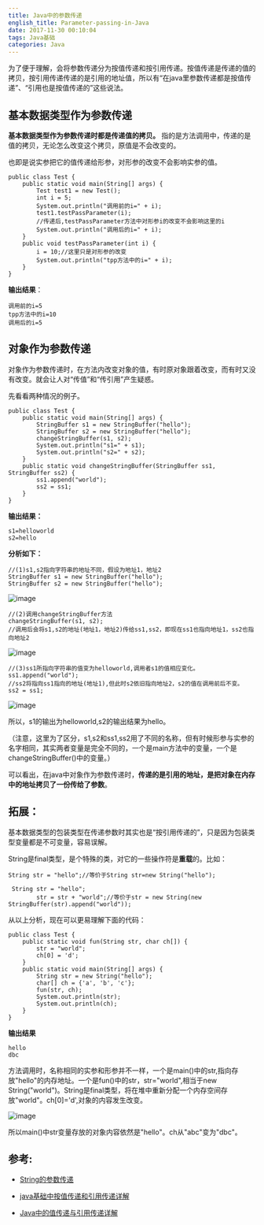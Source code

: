 ```yaml
---
title: Java中的参数传递
english_title: Parameter-passing-in-Java
date: 2017-11-30 00:10:04
tags: Java基础
categories: Java
---
```


为了便于理解，会将参数传递分为按值传递和按引用传递。按值传递是传递的值的拷贝，按引用传递传递的是引用的地址值，所以有“在java里参数传递都是按值传递”、“引用也是按值传递的”这些说法。

## 基本数据类型作为参数传递

**基本数据类型作为参数传递时都是传递值的拷贝。** 指的是方法调用中，传递的是值的拷贝，无论怎么改变这个拷贝，原值是不会改变的。

也即是说实参把它的值传递给形参，对形参的改变不会影响实参的值。
```
public class Test {
    public static void main(String[] args) {
        Test test1 = new Test();
        int i = 5;
        System.out.println("调用前的i=" + i);
        test1.testPassParameter(i);
        //传递后,testPassParameter方法中对形参i的改变不会影响这里的i
        System.out.println("调用后的i=" + i);
    }
    public void testPassParameter(int i) {
        i = 10;//这里只是对形参的改变
        System.out.println("tpp方法中的i=" + i);
    }
}
```
**输出结果**：
```
调用前的i=5
tpp方法中的i=10
调用后的i=5
```

<!--more-->

## 对象作为参数传递
对象作为参数传递时，在方法内改变对象的值，有时原对象跟着改变，而有时又没有改变。就会让人对“传值”和“传引用”产生疑惑。

先看看两种情况的例子。
```
public class Test {
    public static void main(String[] args) {
        StringBuffer s1 = new StringBuffer("hello");
        StringBuffer s2 = new StringBuffer("hello");
        changeStringBuffer(s1, s2);
        System.out.println("s1=" + s1);
        System.out.println("s2=" + s2);
    }
    public static void changeStringBuffer(StringBuffer ss1, StringBuffer ss2) {
        ss1.append("world");
        ss2 = ss1;
    }
}
```
**输出结果：**  
```
s1=helloworld  
s2=hello
```

**分析如下：**
```
//(1)s1,s2指向字符串的地址不同，假设为地址1，地址2
StringBuffer s1 = new StringBuffer("hello");
StringBuffer s2 = new StringBuffer("hello");
```
![image](http://ot8blk4sm.bkt.clouddn.com/1512033661%281%29.jpg)
```
//(2)调用changeStringBuffer方法
changeStringBuffer(s1, s2);
//调用后会将s1,s2的地址(地址1，地址2)传给ss1,ss2，即现在ss1也指向地址1，ss2也指向地址2
```
![image](http://ot8blk4sm.bkt.clouddn.com/42dd60355c441042f266afbadca7fe3.png)

```
//(3)ss1所指向字符串的值变为helloworld,调用者s1的值相应变化。
ss1.append("world");
//ss2将指向ss1指向的地址(地址1),但此时s2依旧指向地址2，s2的值在调用前后不变。
ss2 = ss1;
```

![image](http://ot8blk4sm.bkt.clouddn.com/%E5%BE%AE%E4%BF%A1%E5%9B%BE%E7%89%87_20171130175424.png)

所以，s1的输出为helloworld,s2的输出结果为hello。

（注意，这里为了区分，s1,s2和ss1,ss2用了不同的名称，但有时候形参与实参的名字相同，其实两者变量是完全不同的，一个是main方法中的变量，一个是changeStringBuffer()中的变量。）

可以看出，在java中对象作为参数传递时，**传递的是引用的地址，是把对象在内存中的地址拷贝了一份传给了参数**。

## 拓展：
基本数据类型的包装类型在传递参数时其实也是“按引用传递的”，只是因为包装类型变量都是不可变量，容易误解。

String是final类型，是个特殊的类，对它的一些操作符是**重载**的。比如：
```
String str = "hello";//等价于String str=new String("hello");

 String str = "hello";
        str = str + "world";//等价于str = new String(new StringBuffer(str).append("world"));
```
从以上分析，现在可以更易理解下面的代码：
```
public class Test {
    public static void fun(String str, char ch[]) {
        str = "world";
        ch[0] = 'd';
    }
    public static void main(String[] args) {
        String str = new String("hello");
        char[] ch = {'a', 'b', 'c'};
        fun(str, ch);
        System.out.println(str);
        System.out.println(ch);
    }
}
```
**输出结果**  
```
hello  
dbc
```

方法调用时，名称相同的实参和形参并不一样，一个是main()中的str,指向存放"hello"的内存地址。一个是fun()中的str，str="world",相当于new String("world")。String是final类型，将在堆中重新分配一个内存空间存放"world"。ch[0]='d',对象的内容发生改变。

![image](http://ot8blk4sm.bkt.clouddn.com/%E5%BE%AE%E4%BF%A1%E5%9B%BE%E7%89%87_20171130.png)

所以main()中str变量存放的对象内容依然是"hello"。ch从"abc"变为"dbc"。

## 参考:
* [String的参数传递](http://depp.wang/2017/07/26/String-Parameter-passing/)

* [java基础中按值传递和引用传递详解](http://blog.csdn.net/qq_16633405/article/details/52818487)

* [Java中的值传递与引用传递详解](http://blog.csdn.net/dove_knowledge/article/details/71038511)